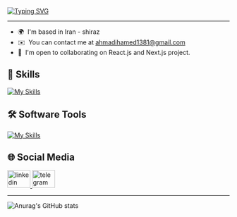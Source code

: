 <div>
<a href="https://git.io/typing-svg"><img src="https://readme-typing-svg.demolab.com?font=Fira+Code&pause=1000&width=435&lines=Hey+there%2C+I'm+Hamed+%F0%9F%91%8B%2C+I'm+a+Front-end+developer" alt="Typing SVG" /></a>
</div>

---

- 🌍  I'm based in Iran - shiraz 
- ✉️  You can contact me at [ahmadihamed1381@gmail.com](mailto:ahmadihamed1381@gmail.com)
- 🤝  I'm open to collaborating on React.js and Next.js project.

## 🚀 Skills

[![My Skills](https://skillicons.dev/icons?i=javascript,typescript,html,css,react,next,tailwind,redux,mui)](https://skillicons.dev)

## 🛠️ Software Tools

[![My Skills](https://skillicons.dev/icons?i=vscode,git,github,vite,postman)](https://skillicons.dev)

## 🌐 Social Media

<div>
  <a target="_blank" href="https://www.linkedin.com/in/hamed-ahmadi1" target="_blank">
    <img src="https://raw.githubusercontent.com/maurodesouza/profile-readme-generator/master/src/assets/icons/social/linkedin/default.svg" width="52" height="40" alt="linkedin logo" />
  </a>
  <a target="_blank" href="https://t.me/hamed_tkd">
    <img src="https://raw.githubusercontent.com/maurodesouza/profile-readme-generator/master/src/assets/icons/social/telegram/default.svg" width="52" height="40" alt="telegram logo" />
  </a>
</div>

---

![Anurag's GitHub stats](https://github-readme-stats.vercel.app/api?username=hamedtkd&show_icons=true&theme=radical)
